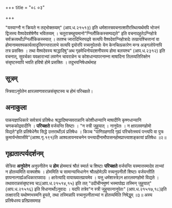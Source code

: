 +++
title = "०८ ०३"

+++

"यस्याग्नौ न क्रियते न तद्भोक्तव्यम्" (आप.ध.२१५१३) इति धर्मशास्त्रवचनात्शरीरस्थित्यर्थमपि भोजनं द्विजस्य वैश्वदेवशेषेणैव भवितव्यम् ।
चतूरात्रमहूयमानो"ग्निर्लौकिकस्सम्पद्यते" इति वचनादहुतेऽग्निहोत्रे सर्वक्रत्वर्थोऽग्निर्लौकिकस्स्यात् ।
ततश्च ज्वरादिभिरुपद्रवे सत्यपि वैश्वदेवाग्निहोत्रादेः तत्प्रायश्चित्तानां वा होमानामवश्यकार्यत्वादृत्विगन्तरालाभे सत्यपि द्वयोरपि स्त्र्यनुपेतयोः येन केनचित्प्रकारेण मन्त्र अङ्गलोपेनापि तत्र प्रसक्तिः ।
तथा वैश्वदेवस्य श्राद्धादिषु"अथ गृहमेधिनोयदशनीयस्य होमा बलयश्च" (आप.ध.२३१२) इति वचनात्, सुवर्चका यवक्षाराभ्यां लवणेन चावरान्नेन च कोशधान्यापरनाम्ना माषादिना तिलव्यतिरिक्तेन संसृष्टस्यापि भवति हविषो होमे प्रसक्तिः ।
तदुभयनिषेधार्थमाह

## सूत्रम्
स्त्रियाऽनुपेतेन क्षारलवणावरान्नसंसृष्टस्य च होमं परिचक्षते।
## अनाकुला
पाकयज्ञाधिकारे सर्वत्रायं प्रतिषेधः श्रद्धादिष्वप्यवरान्नानि कोशीधान्यानि माषादीनि कृष्णधान्यानि चणककोद्रवादीनि ।
**परिचक्षते** वर्जयन्ति सिष्टाः ।
"न स्त्री जुहुयात् ।
नानुपेतः ।
न क्षारलवणहोमो विद्यते"इति प्रतिषेधेनैव सिद्धे उत्तरार्थोऽयं प्रतिषेधः ।
किञ्च "पाणिग्रहणादि गृह्यं परिचरेत्स्वयं पन्त्यपि वा पुत्रः कुमार्यन्तेवासीवे"(आश्व.गृ.१९१)ति आश्वलायनवचनेन पन्त्यादीनामौपासनहोमप्राप्त्याशङ्कायां प्रतिषेधः ॥२॥

## गृह्यतात्पर्यदर्शनम्
सेत्रिया **अनुपेतेन** अनुपनीतेन च **होम** होममात्रं श्रौतं स्मार्त च शिष्टाः **परिचक्षते** वर्जयन्ति यस्मात्तस्मादेव ताभ्यां न होतव्यमिति वाक्यशेषः ।
होममिति च सामान्याभिधानेन श्रौतहोमेऽपि स्त्र्यनुपनीतौ शिष्टाः वर्जयन्तीति ज्ञापनात्गार्ह्यअधिकारापवादः ।
क्षारेत्यादि वायाख्यातप्रायमेव ।
यत्तु धर्मशास्त्रेऽन क्षारलवणहोमो विद्यते ।
तथावरान्नसंसृष्टस्य चऽ(आप.ध.२१५१४,१५) इति तत्
"उदीचीनमुष्णं भस्मापोह्य तस्मिन् जुहुयात्" (आप.ध.२१५१६) इति विधानार्थोऽनुवादः ।
यदपि तत्रेव"न स्त्री जुहुयात्नानुपेतः" (आप.ध.२१५१७,१८)इति तत्क्षारादि यथोष्णभस्मनि हूयते, तथा तस्मिन्नापि स्त्र्यनुपनीताभ्यां न होतव्यमिति निषेद्धुम् ॥३॥
अस्य प्रतिषेधस्य प्रतिप्रसवमाह

